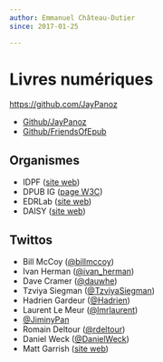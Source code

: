 ```yaml
---
author: Emmanuel Château-Dutier
since: 2017-01-25

---
```


#  Livres numériques



https://github.com/JayPanoz

- [Github/JayPanoz](https://github.com/JayPanoz)
- [Github/FriendsOfEpub](https://github.com/FriendsOfEpub)

## Organismes

- IDPF ([site web](http://idpf.org/))
- DPUB IG ([page W3C](http://www.w3.org/dpub/))
- EDRLab ([site web](https://edrlab.org/edrlab/))
- DAISY ([site web](http://www.daisy.org/))

## Twittos

- Bill McCoy ([@billmccoy](https://twitter.com/billmccoy))
- Ivan Herman ([@ivan_herman](https://twitter.com/ivan_herman))
- Dave Cramer ([@dauwhe](https://twitter.com/dauwhe))
- Tzviya Siegman ([@TzviyaSiegman](https://twitter.com/tzviyasiegman))
- Hadrien Gardeur ([@Hadrien](https://twitter.com/hadrien))
- Laurent Le Meur ([@lmrlaurent](https://twitter.com/lmrlaurent))
- [@JiminyPan](https://twitter.com/jiminypan)
- Romain Deltour ([@rdeltour](https://twitter.com/rdeltour))
- Daniel Weck ([@DanielWeck](https://twitter.com/danielweck))
- Matt Garrish ([site web](http://matt.garrish.ca/))